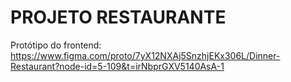 # PROJETO RESTAURANTE
Protótipo do frontend:
https://www.figma.com/proto/7yX12NXAj5SnzhjEKx306L/Dinner-Restaurant?node-id=5-109&t=irNbprGXV5140AsA-1
